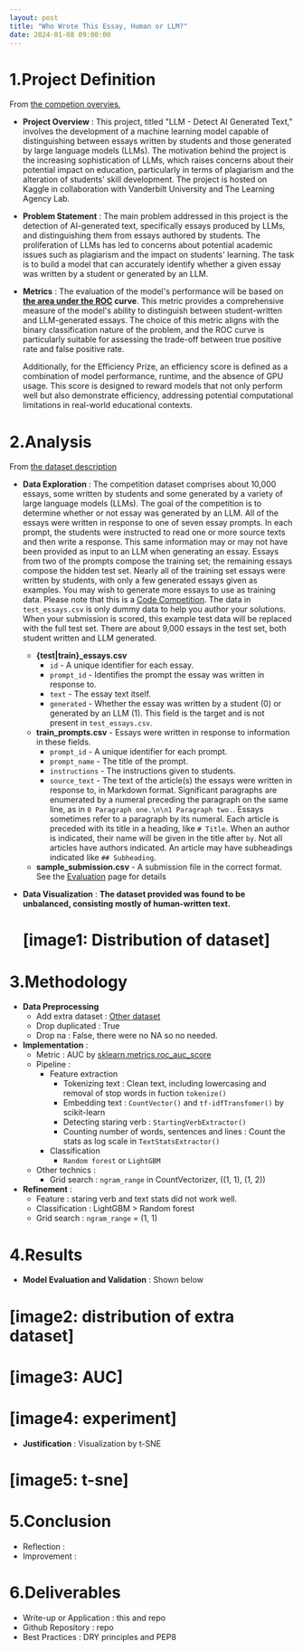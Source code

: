 ```yaml
---
layout: post
title: "Who Wrote This Essay, Human or LLM?"
date: 2024-01-08 09:00:00
---
```


# 1.Project Definition
From [the competion overvies](https://www.kaggle.com/competitions/llm-detect-ai-generated-text/overview),
- **Project Overview** : This project, titled "LLM - Detect AI Generated Text," involves the development of a machine learning model capable of distinguishing between essays written by students and those generated by large language models (LLMs). The motivation behind the project is the increasing sophistication of LLMs, which raises concerns about their potential impact on education, particularly in terms of plagiarism and the alteration of students' skill development. The project is hosted on Kaggle in collaboration with Vanderbilt University and The Learning Agency Lab.
    
- **Problem Statement** : The main problem addressed in this project is the detection of AI-generated text, specifically essays produced by LLMs, and distinguishing them from essays authored by students. The proliferation of LLMs has led to concerns about potential academic issues such as plagiarism and the impact on students' learning. The task is to build a model that can accurately identify whether a given essay was written by a student or generated by an LLM.

    
- **Metrics** : The evaluation of the model's performance will be based on **[the area under the ROC](https://en.wikipedia.org/wiki/Receiver_operating_characteristic) curve**. This metric provides a comprehensive measure of the model's ability to distinguish between student-written and LLM-generated essays. The choice of this metric aligns with the binary classification nature of the problem, and the ROC curve is particularly suitable for assessing the trade-off between true positive rate and false positive rate.

    Additionally, for the Efficiency Prize, an efficiency score is defined as a combination of model performance, runtime, and the absence of GPU usage. This score is designed to reward models that not only perform well but also demonstrate efficiency, addressing potential computational limitations in real-world educational contexts.

# 2.Analysis
From [the dataset description](https://www.kaggle.com/competitions/llm-detect-ai-generated-text/data)
- **Data Exploration** : The competition dataset comprises about 10,000 essays, some written by students and some generated by a variety of large language models (LLMs). The goal of the competition is to determine whether or not essay was generated by an LLM.
    All of the essays were written in response to one of seven essay prompts. In each prompt, the students were instructed to read one or more source texts and then write a response. This same information may or may not have been provided as input to an LLM when generating an essay.
    Essays from two of the prompts compose the training set; the remaining essays compose the hidden test set. Nearly all of the training set essays were written by students, with only a few generated essays given as examples. You may wish to generate more essays to use as training data.
    Please note that this is a [Code Competition](https://www.kaggle.com/competitions/llm-detect-ai-generated-text/overview/code-requirements). The data in `test_essays.csv` is only dummy data to help you author your solutions. When your submission is scored, this example test data will be replaced with the full test set. There are about 9,000 essays in the test set, both student written and LLM generated.
    
    - **{test|train}_essays.csv**
        - `id` - A unique identifier for each essay.
        - `prompt_id` - Identifies the prompt the essay was written in response to.
        - `text` - The essay text itself.
        - `generated` - Whether the essay was written by a student (0) or generated by an LLM (1). This field is the target and is not present in `test_essays.csv`.
    - **train_prompts.csv** - Essays were written in response to information in these fields.
        - `prompt_id` - A unique identifier for each prompt.
        - `prompt_name` - The title of the prompt.
        - `instructions` - The instructions given to students.
        - `source_text` - The text of the article(s) the essays were written in response to, in Markdown format. Significant paragraphs are enumerated by a numeral preceding the paragraph on the same line, as in `0 Paragraph one.\n\n1 Paragraph two.`. Essays sometimes refer to a paragraph by its numeral. Each article is preceded with its title in a heading, like `# Title`. When an author is indicated, their name will be given in the title after `by`. Not all articles have authors indicated. An article may have subheadings indicated like `## Subheading`.
    - **sample_submission.csv** - A submission file in the correct format. See the [Evaluation](https://www.kaggle.com/competitions/llm-detect-ai-generated-text/overview/evaluation) page for details
    
    
- **Data Visualization** :
  **The dataset provided was found to be unbalanced, consisting mostly of human-written text.**
  # [image1: Distribution of dataset]

# 3.Methodology
- **Data Preprocessing** 
    - Add extra dataset : [Other dataset](https://www.kaggle.com/code/suyashkapil/detecting-llm-generated-texts)
    - Drop duplicated : True
    - Drop na : False, there were no NA so no needed.
- **Implementation** : 
    - Metric : AUC by [sklearn.metrics.roc_auc_score](https://scikit-learn.org/stable/modules/generated/sklearn.metrics.roc_auc_score.html)
    - Pipeline : 
        - Feature extraction
            - Tokenizing text : Clean text, including lowercasing and removal of stop words in fuction `tokenize()`
            - Embedding text : `CountVector()` and `tf-idfTransfomer()` by scikit-learn
            - Detecting staring verb : `StartingVerbExtractor()`
            - Counting number of words, sentences and lines : Count the stats as log scale in `TextStatsExtractor()` 
        - Classification
            - `Random forest` or `LightGBM`
    - Other technics :     
        - Grid search : `ngram_range` in CountVectorizer, ((1, 1), (1, 2))
- **Refinement** : 
    - Feature : staring verb and text stats did not work well.
    - Classification : LightGBM > Random forest
    - Grid search : `ngram_range` = (1, 1)

# 4.Results
- **Model Evaluation and Validation** : Shown below
# [image2: distribution of extra dataset]
# [image3: AUC]
# [image4: experiment]

- **Justification** : Visualization by t-SNE
# [image5: t-sne]

# 5.Conclusion
- Reflection : 
- Improvement :

# 6.Deliverables
- Write-up or Application : this and repo
- Github Repository : repo
- Best Practices : DRY principles and PEP8
